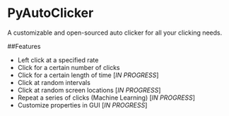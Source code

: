 PyAutoClicker
=============

A customizable and open-sourced auto clicker for all your clicking needs.

##Features

+ Left click at a specified rate
+ Click for a certain number of clicks
+ Click for a certain length of time [*IN PROGRESS*]
+ Click at random intervals
+ Click at random screen locations [*IN PROGRESS*]
+ Repeat a series of clicks (Machine Learning) [*IN PROGRESS*]
+ Customize properties in GUI [*IN PROGRESS*]
